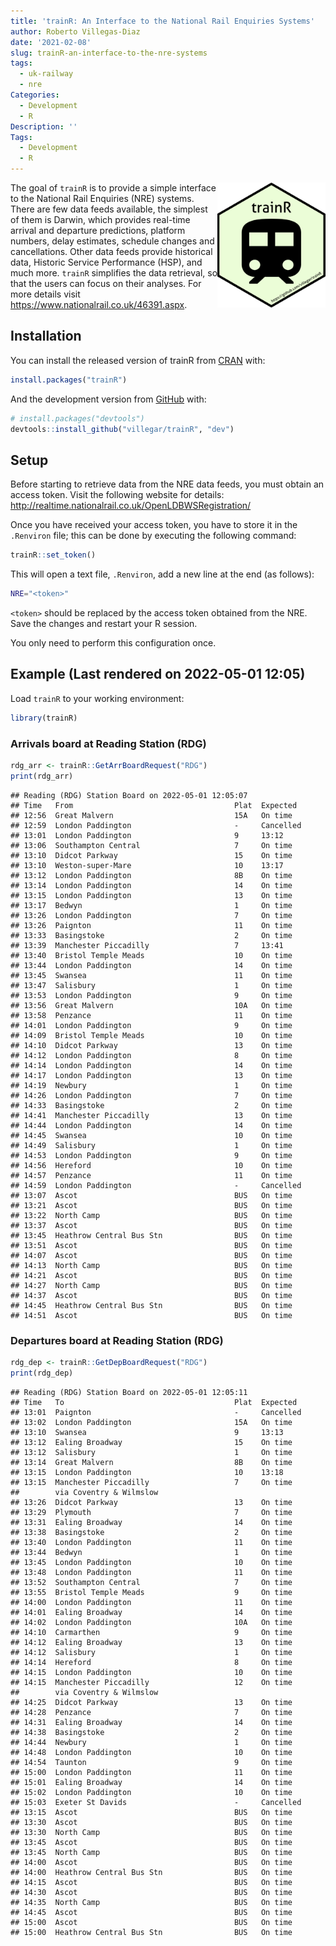 ```yaml
---
title: 'trainR: An Interface to the National Rail Enquiries Systems'
author: Roberto Villegas-Diaz
date: '2021-02-08'
slug: trainR-an-interface-to-the-nre-systems
tags:
  - uk-railway
  - nre
Categories:
  - Development
  - R
Description: ''
Tags:
  - Development
  - R
---
```


<img src="https://raw.githubusercontent.com/villegar/trainR/main/inst/images/logo.png" alt="logo" align="right" height=200px/>

The goal of `trainR` is to provide a simple interface to the 
National Rail Enquiries (NRE) systems. There are few data feeds 
available, the simplest of them is Darwin, which provides real-time 
arrival and departure predictions, platform numbers, delay estimates, 
schedule changes and cancellations. Other data feeds provide historical 
data, Historic Service Performance (HSP), and much more. `trainR` 
simplifies the data retrieval, so that the users can focus on their 
analyses. For more details visit 
https://www.nationalrail.co.uk/46391.aspx.

## Installation

You can install the released version of trainR from [CRAN](https://CRAN.R-project.org) with:

``` r
install.packages("trainR")
```

And the development version from [GitHub](https://github.com/) with:

``` r
# install.packages("devtools")
devtools::install_github("villegar/trainR", "dev")
```

## Setup
Before starting to retrieve data from the NRE data feeds, you must obtain an access token. 
Visit the following website for details: http://realtime.nationalrail.co.uk/OpenLDBWSRegistration/

Once you have received your access token, you have to store it in the `.Renviron` file; this can be 
done by executing the following command:


```r
trainR::set_token()
```

This will open a text file, `.Renviron`, add a new line at the end (as follows):

```bash
NRE="<token>"
```

`<token>` should be replaced by the access token obtained from the NRE. Save the changes and restart 
your R session.

You only need to perform this configuration once.

## Example (Last rendered on 2022-05-01 12:05)

Load `trainR` to your working environment:

```r
library(trainR)
```

### Arrivals board at Reading Station (RDG)


```r
rdg_arr <- trainR::GetArrBoardRequest("RDG")
print(rdg_arr)
```

```
## Reading (RDG) Station Board on 2022-05-01 12:05:07
## Time   From                                    Plat  Expected
## 12:56  Great Malvern                           15A   On time
## 12:59  London Paddington                       -     Cancelled
## 13:01  London Paddington                       9     13:12
## 13:06  Southampton Central                     7     On time
## 13:10  Didcot Parkway                          15    On time
## 13:10  Weston-super-Mare                       10    13:17
## 13:12  London Paddington                       8B    On time
## 13:14  London Paddington                       14    On time
## 13:15  London Paddington                       13    On time
## 13:17  Bedwyn                                  1     On time
## 13:26  London Paddington                       7     On time
## 13:26  Paignton                                11    On time
## 13:33  Basingstoke                             2     On time
## 13:39  Manchester Piccadilly                   7     13:41
## 13:40  Bristol Temple Meads                    10    On time
## 13:44  London Paddington                       14    On time
## 13:45  Swansea                                 11    On time
## 13:47  Salisbury                               1     On time
## 13:53  London Paddington                       9     On time
## 13:56  Great Malvern                           10A   On time
## 13:58  Penzance                                11    On time
## 14:01  London Paddington                       9     On time
## 14:09  Bristol Temple Meads                    10    On time
## 14:10  Didcot Parkway                          13    On time
## 14:12  London Paddington                       8     On time
## 14:14  London Paddington                       14    On time
## 14:17  London Paddington                       13    On time
## 14:19  Newbury                                 1     On time
## 14:26  London Paddington                       7     On time
## 14:33  Basingstoke                             2     On time
## 14:41  Manchester Piccadilly                   13    On time
## 14:44  London Paddington                       14    On time
## 14:45  Swansea                                 10    On time
## 14:49  Salisbury                               1     On time
## 14:53  London Paddington                       9     On time
## 14:56  Hereford                                10    On time
## 14:57  Penzance                                11    On time
## 14:59  London Paddington                       -     Cancelled
## 13:07  Ascot                                   BUS   On time
## 13:21  Ascot                                   BUS   On time
## 13:22  North Camp                              BUS   On time
## 13:37  Ascot                                   BUS   On time
## 13:45  Heathrow Central Bus Stn                BUS   On time
## 13:51  Ascot                                   BUS   On time
## 14:07  Ascot                                   BUS   On time
## 14:13  North Camp                              BUS   On time
## 14:21  Ascot                                   BUS   On time
## 14:27  North Camp                              BUS   On time
## 14:37  Ascot                                   BUS   On time
## 14:45  Heathrow Central Bus Stn                BUS   On time
## 14:51  Ascot                                   BUS   On time
```

### Departures board at Reading Station (RDG)


```r
rdg_dep <- trainR::GetDepBoardRequest("RDG")
print(rdg_dep)
```

```
## Reading (RDG) Station Board on 2022-05-01 12:05:11
## Time   To                                      Plat  Expected
## 13:01  Paignton                                -     Cancelled
## 13:02  London Paddington                       15A   On time
## 13:10  Swansea                                 9     13:13
## 13:12  Ealing Broadway                         15    On time
## 13:12  Salisbury                               1     On time
## 13:14  Great Malvern                           8B    On time
## 13:15  London Paddington                       10    13:18
## 13:15  Manchester Piccadilly                   7     On time
##        via Coventry & Wilmslow                 
## 13:26  Didcot Parkway                          13    On time
## 13:29  Plymouth                                7     On time
## 13:31  Ealing Broadway                         14    On time
## 13:38  Basingstoke                             2     On time
## 13:40  London Paddington                       11    On time
## 13:44  Bedwyn                                  1     On time
## 13:45  London Paddington                       10    On time
## 13:48  London Paddington                       11    On time
## 13:52  Southampton Central                     7     On time
## 13:55  Bristol Temple Meads                    9     On time
## 14:00  London Paddington                       11    On time
## 14:01  Ealing Broadway                         14    On time
## 14:02  London Paddington                       10A   On time
## 14:10  Carmarthen                              9     On time
## 14:12  Ealing Broadway                         13    On time
## 14:12  Salisbury                               1     On time
## 14:14  Hereford                                8     On time
## 14:15  London Paddington                       10    On time
## 14:15  Manchester Piccadilly                   12    On time
##        via Coventry & Wilmslow                 
## 14:25  Didcot Parkway                          13    On time
## 14:28  Penzance                                7     On time
## 14:31  Ealing Broadway                         14    On time
## 14:38  Basingstoke                             2     On time
## 14:44  Newbury                                 1     On time
## 14:48  London Paddington                       10    On time
## 14:54  Taunton                                 9     On time
## 15:00  London Paddington                       11    On time
## 15:01  Ealing Broadway                         14    On time
## 15:02  London Paddington                       10    On time
## 15:03  Exeter St Davids                        -     Cancelled
## 13:15  Ascot                                   BUS   On time
## 13:30  Ascot                                   BUS   On time
## 13:30  North Camp                              BUS   On time
## 13:45  Ascot                                   BUS   On time
## 13:45  North Camp                              BUS   On time
## 14:00  Ascot                                   BUS   On time
## 14:00  Heathrow Central Bus Stn                BUS   On time
## 14:15  Ascot                                   BUS   On time
## 14:30  Ascot                                   BUS   On time
## 14:35  North Camp                              BUS   On time
## 14:45  Ascot                                   BUS   On time
## 15:00  Ascot                                   BUS   On time
## 15:00  Heathrow Central Bus Stn                BUS   On time
```

